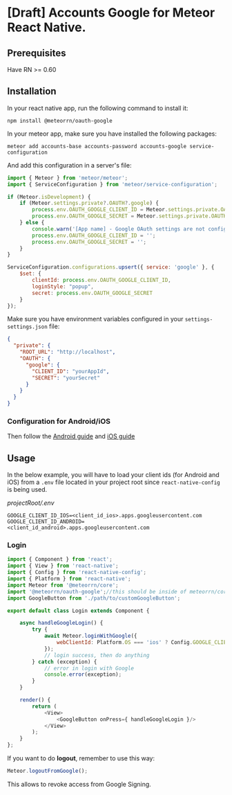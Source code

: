 # [Draft] Accounts Google for Meteor React Native.

## Prerequisites

Have RN >= 0.60

## Installation

In your react native app, run the following command to install it:

```shell
npm install @meteorrn/oauth-google
```

In your meteor app, make sure you have installed the following packages:

```shell
meteor add accounts-base accounts-password accounts-google service-configuration
```

And add this configuration in a server's file:

```js
import { Meteor } from 'meteor/meteor';
import { ServiceConfiguration } from 'meteor/service-configuration';

if (Meteor.isDevelopment) {
    if (Meteor.settings.private?.OAUTH?.google) {
        process.env.OAUTH_GOOGLE_CLIENT_ID = Meteor.settings.private.OAUTH.google.CLIENT_ID;
        process.env.OAUTH_GOOGLE_SECRET = Meteor.settings.private.OAUTH.google.SECRET;
    } else {
        console.warn('[App name] - Google OAuth settings are not configured.');
    	process.env.OAUTH_GOOGLE_CLIENT_ID = '';
    	process.env.OAUTH_GOOGLE_SECRET = '';
    }
}

ServiceConfiguration.configurations.upsert({ service: 'google' }, {
    $set: {
        clientId: process.env.OAUTH_GOOGLE_CLIENT_ID,
        loginStyle: "popup",
        secret: process.env.OAUTH_GOOGLE_SECRET
    }
});
```

Make sure you have environment variables configured in your `settings-settings.json` file:

```json
{
  "private": {
    "ROOT_URL": "http://localhost",
    "OAUTH": {
      "google": {
        "CLIENT_ID": "yourAppId",
        "SECRET": "yourSecret"
      }
    }
  }
}
```
### Configuration for Android/iOS

Then follow the 
[Android guide](https://github.com/react-native-google-signin/google-signin/blob/master/docs/android-guide.md) and 
[iOS guide](https://github.com/react-native-google-signin/google-signin/blob/master/docs/ios-guide.md)

## Usage

In the below example, you will have to load your client ids (for Android and iOS) from a `.env` file located in your 
project root since `react-native-config` is being used.

_projectRoot/.env_
```
GOOGLE_CLIENT_ID_IOS=<client_id_ios>.apps.googleusercontent.com
GOOGLE_CLIENT_ID_ANDROID=<client_id_android>.apps.googleusercontent.com
```

### Login

```js
import { Component } from 'react';
import { View } from 'react-native';
import { Config } from 'react-native-config';
import { Platform } from 'react-native';
import Meteor from '@meteorrn/core';
import '@meteorrn/oauth-google';//this should be inside of meteorrn/core package (PR is needed).
import GoogleButton from './path/to/customGoogleButton';

export default class Login extends Component {

    async handleGoogleLogin() {
        try {
            await Meteor.loginWithGoogle({
                webClientId: Platform.OS === 'ios' ? Config.GOOGLE_CLIENT_ID_IOS : Config.GOOGLE_CLIENT_ID_ANDROID
            });
            // login success, then do anything
        } catch (exception) {
            // error in login with Google
            console.error(exception);
        }
    }

    render() {
        return (
            <View>
                <GoogleButton onPress={ handleGoogleLogin }/>
            </View>
        );
    }
};
```

If you want to do **logout**, remember to use this way:

```js
Meteor.logoutFromGoogle();
```

This allows to revoke access from Google Signing.
